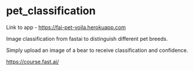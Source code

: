 # pet_classification
 
Link to app - https://fai-pet-voila.herokuapp.com

Image classification from fastai to distinguish different pet breeds.

Simply upload an image of a bear to receive classification and confidence.

https://course.fast.ai/
